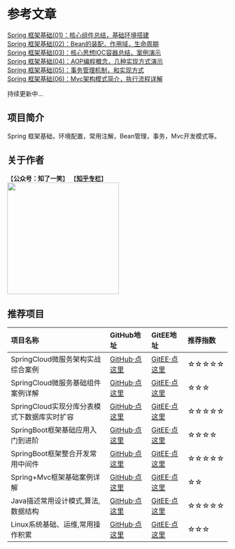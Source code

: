 # 参考文章

[Spring 框架基础(01)：核心组件总结，基础环境搭建](https://mp.weixin.qq.com/s?__biz=MzU4Njg0MzYwNw==&mid=2247484087&idx=1&sn=d325d551645f78e828399a096678e37e&chksm=fdf4560fca83df194b8f441ebcc18557f4d1f1845a1b5cb11ea3eac9a8bc1496c4ffd7d61651&token=90298312&lang=zh_CN#rd)<br/>
[Spring 框架基础(02)：Bean的装配，作用域，生命周期](https://mp.weixin.qq.com/s?__biz=MzU4Njg0MzYwNw==&mid=2247484103&idx=1&sn=4e15463e037eaff439fa0903125cd6a0&chksm=fdf4567fca83df69da6eef0ac11c7a82266b157f9fd2dc94db6062fdc9c976cad0490d8090ca&token=1881430360&lang=zh_CN#rd)<br/>
[Spring 框架基础(03)：核心思想IOC容器总结，案例演示](https://mp.weixin.qq.com/s?__biz=MzU4Njg0MzYwNw==&mid=2247484114&idx=1&sn=dab503284d295dd7881933392ec56e1d&chksm=fdf4566aca83df7c3836ee504f6a58a30ff74db36ef94e6acb9c9daa7441d9cc8d9d1bed8037&token=1213725733&lang=zh_CN#rd)<br/>
[Spring 框架基础(04)：AOP编程概念，几种实现方式演示](https://mp.weixin.qq.com/s?__biz=MzU4Njg0MzYwNw==&mid=2247484178&idx=1&sn=1f02afe35946d2e0aa21e757fbc1b111&chksm=fdf457aaca83debc5c353988ac9153bf28cefa41c793368a2432c1ca8c42ed9bd277cb927e87&token=1716554533&lang=zh_CN#rd)<br/>
[Spring 框架基础(05)：事务管理机制，和实现方式](https://mp.weixin.qq.com/s?__biz=MzU4Njg0MzYwNw==&mid=2247484294&idx=1&sn=4def43460ad8cc2f928fa36bc493b946&chksm=fdf4573eca83de28f21a7d8e0211aae6e37f3de13ac5bfdf1bfacd72faf46bb5d858d855651a&token=1183550347&lang=zh_CN#rd)<br/>
[Spring 框架基础(06)：Mvc架构模式简介，执行流程详解](https://mp.weixin.qq.com/s?__biz=MzU4Njg0MzYwNw==&mid=2247484299&idx=1&sn=50ee76608a2c7ab12f13ab2bac349878&chksm=fdf45733ca83de25fc58016946f8bdf5bb39df32ac75d2ef5a422858b86bd0d60b93f7a0f84b&token=1183550347&lang=zh_CN#rd)<br/>

持续更新中...

## 项目简介

Spring 框架基础，环境配置，常用注解，Bean管理，事务，Mvc开发模式等。

## 关于作者
【<b>公众号：知了一笑</b>】    【<b><a href="https://www.zhihu.com/people/cicadasmile/columns">知乎专栏</a></b>】<br/>
<img width="255px" height="255px" src="https://avatars0.githubusercontent.com/u/50793885?s=460&v=4"/><br/>

## 推荐项目

|项目名称|GitHub地址|GitEE地址|推荐指数|
|:---|:---|:---|:---|
|SpringCloud微服务架构实战综合案例|[GitHub·点这里](https://github.com/cicadasmile/husky-spring-cloud)|[GitEE·点这里](https://gitee.com/cicadasmile/husky-spring-cloud)|☆☆☆☆☆|
|SpringCloud微服务基础组件案例详解|[GitHub·点这里](https://github.com/cicadasmile/spring-cloud-base)|[GitEE·点这里](https://gitee.com/cicadasmile/spring-cloud-base)|☆☆☆|
|SpringCloud实现分库分表模式下数据库实时扩容|[GitHub·点这里](https://github.com/cicadasmile/cloud-shard-jdbc)|[GitEE·点这里](https://gitee.com/cicadasmile/cloud-shard-jdbc)|☆☆☆☆☆|
|SpringBoot框架基础应用入门到进阶|[GitHub·点这里](https://github.com/cicadasmile/spring-boot-base)|[GitEE·点这里](https://gitee.com/cicadasmile/spring-boot-base)|☆☆☆☆|
|SpringBoot框架整合开发常用中间件|[GitHub·点这里](https://github.com/cicadasmile/middle-ware-parent)|[GitEE·点这里](https://gitee.com/cicadasmile/middle-ware-parent)|☆☆☆☆☆|
|Spring+Mvc框架基础案例详解|[GitHub·点这里](https://github.com/cicadasmile/spring-mvc-parent)|[GitEE·点这里](https://gitee.com/cicadasmile/spring-mvc-parent)|☆☆|
|Java描述常用设计模式,算法,数据结构|[GitHub·点这里](https://github.com/cicadasmile/model-arithmetic-parent)|[GitEE·点这里](https://gitee.com/cicadasmile/model-arithmetic-parent)|☆☆☆☆☆|
|Linux系统基础、运维,常用操作积累|[GitHub·点这里](https://github.com/cicadasmile/linux-system-base)|[GitEE·点这里](https://gitee.com/cicadasmile/linux-system-base)|☆☆☆|
